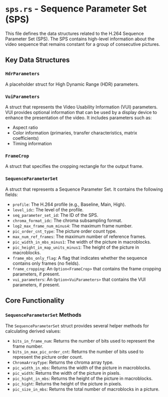 # `sps.rs` - Sequence Parameter Set (SPS)

This file defines the data structures related to the H.264 Sequence Parameter Set (SPS). The SPS contains high-level information about the video sequence that remains constant for a group of consecutive pictures.

## Key Data Structures

### `HdrParameters`

A placeholder struct for High Dynamic Range (HDR) parameters.

### `VuiParameters`

A struct that represents the Video Usability Information (VUI) parameters. VUI provides optional information that can be used by a display device to enhance the presentation of the video. It includes parameters such as:

- Aspect ratio
- Color information (primaries, transfer characteristics, matrix coefficients)
- Timing information

### `FrameCrop`

A struct that specifies the cropping rectangle for the output frame.

### `SequenceParameterSet`

A struct that represents a Sequence Parameter Set. It contains the following fields:

- `profile`: The H.264 profile (e.g., Baseline, Main, High).
- `level_idc`: The level of the profile.
- `seq_parameter_set_id`: The ID of the SPS.
- `chroma_format_idc`: The chroma subsampling format.
- `log2_max_frame_num_minus4`: The maximum frame number.
- `pic_order_cnt_type`: The picture order count type.
- `max_num_ref_frames`: The maximum number of reference frames.
- `pic_width_in_mbs_minus1`: The width of the picture in macroblocks.
- `pic_height_in_map_units_minus1`: The height of the picture in macroblocks.
- `frame_mbs_only_flag`: A flag that indicates whether the sequence contains only frames (no fields).
- `frame_cropping`: An `Option<FrameCrop>` that contains the frame cropping parameters, if present.
- `vui_parameters`: An `Option<VuiParameters>` that contains the VUI parameters, if present.

## Core Functionality

### `SequenceParameterSet` Methods

The `SequenceParameterSet` struct provides several helper methods for calculating derived values:

- `bits_in_frame_num`: Returns the number of bits used to represent the frame number.
- `bits_in_max_pic_order_cnt`: Returns the number of bits used to represent the picture order count.
- `ChromaArrayType`: Returns the chroma array type.
- `pic_width_in_mbs`: Returns the width of the picture in macroblocks.
- `pic_width`: Returns the width of the picture in pixels.
- `pic_hight_in_mbs`: Returns the height of the picture in macroblocks.
- `pic_hight`: Returns the height of the picture in pixels.
- `pic_size_in_mbs`: Returns the total number of macroblocks in a picture.
